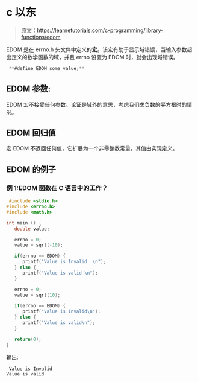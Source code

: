 # c 以东

> 原文：<https://learnetutorials.com/c-programming/library-functions/edom>

EDOM 是在 errno.h 头文件中定义的**宏**。该宏有助于显示域错误，当输入参数超出定义的数学函数的域，并且 errno 设置为 EDOM 时，就会出现域错误。

```c
 **#define EDOM some_value;** 

```

## EDOM 参数:

EDOM 宏不接受任何参数。论证是域外的意思，考虑我们求负数的平方根时的情况。

## EDOM 回归值

宏 EDOM 不返回任何值，它扩展为一个非零整数常量，其值由实现定义。

## EDOM 的例子

### 例 1:EDOM 函数在 C 语言中的工作？

```c
 #include <stdio.h>
#include <errno.h>
#include <math.h>

int main () {
   double value;

   errno = 0;
   value = sqrt(-10);

   if(errno == EDOM) {
      printf("Value is Invalid  \n");
   } else {
      printf("Value is valid \n");
   }

   errno = 0;
   value = sqrt(10);

   if(errno == EDOM) {
      printf("Value is Invalid\n");
   } else {
      printf("Value is valid\n");
   }

   return(0);
} 

```

输出:

```c
 Value is Invalid
Value is valid 
```